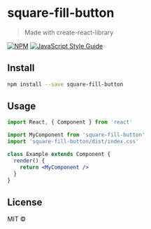# square-fill-button

> Made with create-react-library

[![NPM](https://img.shields.io/npm/v/square-fill-button.svg)](https://www.npmjs.com/package/square-fill-button) [![JavaScript Style Guide](https://img.shields.io/badge/code_style-standard-brightgreen.svg)](https://standardjs.com)

## Install

```bash
npm install --save square-fill-button
```

## Usage

```jsx
import React, { Component } from 'react'

import MyComponent from 'square-fill-button'
import 'square-fill-button/dist/index.css'

class Example extends Component {
  render() {
    return <MyComponent />
  }
}
```

## License

MIT © [](https://github.com/)

